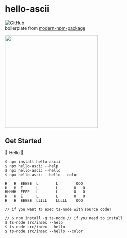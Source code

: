 # hello-ascii

![GitHub](https://img.shields.io/github/license/clarkio/simple-npm-package)  
boilerplate from [modern-npm-package](https://github.com/snyk-snippets/modern-npm-package)

<img src="https://github.com/dusunax/packages/assets/94776135/74d273a4-6d05-4501-8bb7-f16be2a2546a" width="300">

## Get Started

🔡 Hello 🔢

```
$ npm install hello-ascii
$ npx hello-ascii --help
$ npx hello-ascii --hello
$ npx hello-ascii --hello --color

H   H  EEEEE  L        L        OOO
H   H  E      L        L       O   O
HHHHH  EEEE   L        L       O   O
H   H  E      L        L       O   O
H   H  EEEEE  LLLLL    LLLLL    OOO
```

```
// if you want to exec ts-node with source code?

// $ npm install -g ts-node // if you need to install
$ ts-node src/index --help
$ ts-node src/index --hello
$ ts-node src/index --hello --color
```
